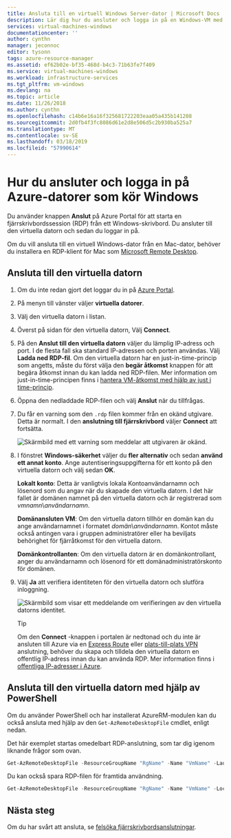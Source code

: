 ```yaml
---
title: Ansluta till en virtuell Windows Server-dator | Microsoft Docs
description: Lär dig hur du ansluter och logga in på en Windows-VM med hjälp av Azure portal och distributionsmodellen för Resource Manager.
services: virtual-machines-windows
documentationcenter: ''
author: cynthn
manager: jeconnoc
editor: tysonn
tags: azure-resource-manager
ms.assetid: ef62b02e-bf35-468d-b4c3-71b63fe7f409
ms.service: virtual-machines-windows
ms.workload: infrastructure-services
ms.tgt_pltfrm: vm-windows
ms.devlang: na
ms.topic: article
ms.date: 11/26/2018
ms.author: cynthn
ms.openlocfilehash: c14b6e16a16f325681722203eaa05a435b141208
ms.sourcegitcommit: 2d0fb4f3fc8086d61e2d8e506d5c2b930ba525a7
ms.translationtype: MT
ms.contentlocale: sv-SE
ms.lasthandoff: 03/18/2019
ms.locfileid: "57990614"
---
```

# <a name="how-to-connect-and-sign-on-to-an-azure-virtual-machine-running-windows"></a>Hur du ansluter och logga in på Azure-datorer som kör Windows
Du använder knappen **Anslut** på Azure Portal för att starta en fjärrskrivbordssession (RDP) från ett Windows-skrivbord. Du ansluter till den virtuella datorn och sedan du loggar in på.

Om du vill ansluta till en virtuell Windows-dator från en Mac-dator, behöver du installera en RDP-klient för Mac som [Microsoft Remote Desktop](https://itunes.apple.com/app/microsoft-remote-desktop/id715768417).

## <a name="connect-to-the-virtual-machine"></a>Ansluta till den virtuella datorn
1. Om du inte redan gjort det loggar du in på [Azure Portal](https://portal.azure.com/).
2. På menyn till vänster väljer **virtuella datorer**.
3. Välj den virtuella datorn i listan.
4. Överst på sidan för den virtuella datorn, Välj **Connect**.
2. På den **Anslut till den virtuella datorn** väljer du lämplig IP-adress och port. I de flesta fall ska standard IP-adressen och porten användas. Välj **Ladda ned RDP-fil**. Om den virtuella datorn har en just-in-time-princip som angetts, måste du först välja den **begär åtkomst** knappen för att begära åtkomst innan du kan ladda ned RDP-filen. Mer information om just-in-time-principen finns i [hantera VM-åtkomst med hjälp av just i time-princip](../../security-center/security-center-just-in-time.md).
2. Öppna den nedladdade RDP-filen och välj **Anslut** när du tillfrågas. 
2. Du får en varning som den `.rdp` filen kommer från en okänd utgivare. Detta är normalt. I den **anslutning till fjärrskrivbord** väljer **Connect** att fortsätta.
   
    ![Skärmbild med ett varning som meddelar att utgivaren är okänd.](./media/connect-logon/rdp-warn.png)
3. I fönstret **Windows-säkerhet** väljer du **fler alternativ** och sedan **använd ett annat konto**. Ange autentiseringsuppgifterna för ett konto på den virtuella datorn och välj sedan **OK**.
   
     **Lokalt konto**: Detta är vanligtvis lokala Kontoanvändarnamn och lösenord som du angav när du skapade den virtuella datorn. I det här fallet är domänen namnet på den virtuella datorn och är registrerad som *vmnamn*&#92;*användarnamn*.  
   
    **Domänansluten VM**: Om den virtuella datorn tillhör en domän kan du ange användarnamnet i formatet *domän*&#92;*användarnamn*. Kontot måste också antingen vara i gruppen administratörer eller ha beviljats behörighet för fjärråtkomst för den virtuella datorn.
   
    **Domänkontrollanten**: Om den virtuella datorn är en domänkontrollant, anger du användarnamn och lösenord för ett domänadministratörskonto för domänen.
4. Välj **Ja** att verifiera identiteten för den virtuella datorn och slutföra inloggning.
   
   ![Skärmbild som visar ett meddelande om verifieringen av den virtuella datorns identitet.](./media/connect-logon/cert-warning.png)


   > [!TIP]
   > Om den **Connect** -knappen i portalen är nedtonad och du inte är ansluten till Azure via en [Express Route](../../expressroute/expressroute-introduction.md) eller [plats-till-plats VPN](../../vpn-gateway/vpn-gateway-howto-site-to-site-resource-manager-portal.md) anslutning, behöver du skapa och tilldela den virtuella datorn en offentlig IP-adress innan du kan använda RDP. Mer information finns i [offentliga IP-adresser i Azure](../../virtual-network/virtual-network-ip-addresses-overview-arm.md).
   > 
   > 

## <a name="connect-to-the-virtual-machine-using-powershell"></a>Ansluta till den virtuella datorn med hjälp av PowerShell

Om du använder PowerShell och har installerat AzureRM-modulen kan du också ansluta med hjälp av den `Get-AzRemoteDesktopFile` cmdlet, enligt nedan.

Det här exemplet startas omedelbart RDP-anslutning, som tar dig igenom liknande frågor som ovan.

```powershell
Get-AzRemoteDesktopFile -ResourceGroupName "RgName" -Name "VmName" -Launch
```

Du kan också spara RDP-filen för framtida användning.

```powershell
Get-AzRemoteDesktopFile -ResourceGroupName "RgName" -Name "VmName" -LocalPath "C:\Path\to\folder"
```

## <a name="next-steps"></a>Nästa steg
Om du har svårt att ansluta, se [felsöka fjärrskrivbordsanslutningar](troubleshoot-rdp-connection.md?toc=%2fazure%2fvirtual-machines%2fwindows%2ftoc.json). 

